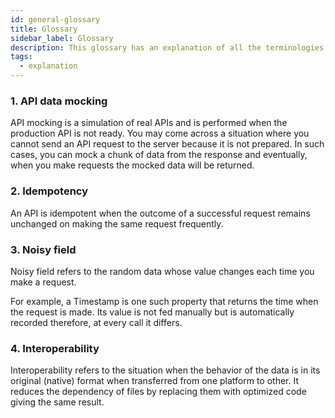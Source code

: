 ```yaml
---
id: general-glossary
title: Glossary
sidebar_label: Glossary
description: This glossary has an explanation of all the terminologies that beginners find difficult to understand at first glance.
tags:
  - explanation
---
```


### 1. **API data mocking**

API mocking is a simulation of real APIs and is performed when the production API is not ready. You may come across a situation where you cannot send an API request to the server because it is not prepared. In such cases, you can mock a chunk of data from the response and eventually, when you make requests the mocked data will be returned.


### 2. **Idempotency**

An API is idempotent when the outcome of a successful request remains unchanged on making the same request frequently.


### 3. **Noisy field**

Noisy field refers to the random data whose value changes each time you make a request. 

For example, a Timestamp is one such property that returns the time when the request is made. Its value is not fed manually but is automatically recorded therefore, at every call it differs. 


### 4. **Interoperability**

Interoperability refers to the situation when the behavior of the data is in its original (native) format when transferred from one platform to other. It reduces the dependency of files by replacing them with optimized code giving the same result. 